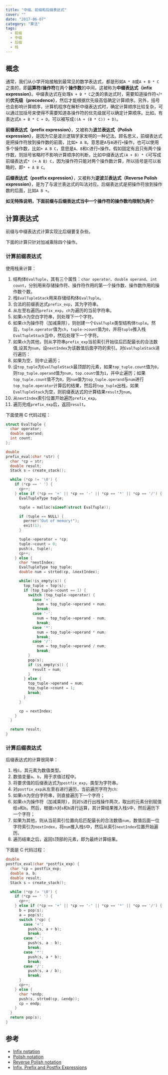 ```yaml
---
title: "中缀、前缀和后缀表达式"
cover: ""
date: "2017-06-07"
category: "算法"
tags:
  - 前缀
  - 中缀
  - 后缀
  - 栈
---
```


## 概念

通常，我们从小学开始接触到最常见的数学表达式，都是形如`A * B`或`A + B * C`之类的，即**运算符/操作符**在两个**操作数**的中间，这被称为**中缀表达式（infix expression）**。中缀表达式在处理`A + B * C`之类的表达式时，需要知道操作符`+`/`*`的**优先级（precedence）**，然后才能根据优先级高低确定计算顺序。另外，括号也会影响计算顺序，计算机程序在解析中缀表达式时，确定计算顺序比较复杂，可以通过加括号来使得不需要知道各操作符的优先级就可以确定计算顺序。比如，有表达式`A + B * C + D`，可以被写成`((A + (B * C)) + D)`。

**前缀表达式（prefix expression）**，又被称为**波兰表达式（Polish expression）**，是因为它是波兰逻辑学家发明的一种记法。顾名思义，前缀表达式是把操作符放到操作数的前面，比如`+ A B`，意思是`A`与`B`进行`+`操作，也可以使用多个操作数，比如`+ A B C`，意思是`A`、`B`和`C`进行`+`操作。假如固定有且只有两个操作数，则括号省略时不影响计算顺序的判断，比如中缀表达式`(A + B) * C`可写成前缀表达式`* (+ A B) C`，因为操作符只能对两个操作数计算，所以括号是可以省略的，即`* + A B C`。

**后缀表达式（postfix expression）**，又被称为**逆波兰表达式（Reverse Polish expression）**，是为了与波兰表达式的叫法对应。后缀表达式是把操作符放到操作数的后面，比如`A B +`。

**如无特殊说明，下面前缀与后缀表达式当中一个操作符的操作数均限制为两个**

## 计算表达式

前缀与中缀表达式计算实现比后缀要复杂些。

下面的计算只针对加减乘除四个操作。

### 计算前缀表达式

使用栈来计算：

1. 结构体`EvalTuple`，其有三个属性：`char operator`、`double operand`、`int count`，分别用来存储操作符、操作符作用的第一个操作数、操作数作用的操作数个数。
2. 栈`EvalTupleStack`用来存储结构体`EvalTuple`。
3. 合法的前缀表达式`prefix_exp`，其为字符串。
4. 从左至右遍历`prefix_exp`，`ch`为遍历的当前字符串。
  1. 如果`ch`为空白字符串，则处理下一个字符。
  2. 如果`ch`为操作符（加减乘除），则创建一个`EvalTuple`类型结构体`tuple`。然后，`tuple.operator`值为`ch`，`tuple->count`值为`0`，并将`tuple`推入栈`EvalTupleStack`当中，然后处理下一个字符。
5. 如果`ch`为其他，则从字符串`prefix_exp`当前索引开始往后匹配最长的合法数值,设其为`num`，设`nextIndex`为该数值后面字符的索引。对`EvalTupleStack`进行遍历：
  1. 如果为空，则中止遍历；
  2. 设`top_tuple`为`EvalTupleStack`最顶部的元素，如果`top_tuple.count`值为`0`，则`top_tuple.operand`值为`num`，`top.count`值为`1`，并中止遍历；如果`top_tuple.count`值不为`0`，则`num`值为`top_tuple.operand`与`num`进行`top_tuple.operator`计算后的结果，然后将`top_tuple`出栈，如果`EvalTupleStack`为空，则前缀表达式的计算结果`result`为`num`。
6. 从`nextIndex`索引位置开始遍历`prefix_exp`。
7. 遍历完成`prefix_exp`后，返回`result`。

下面使用 C 代码过程：

```c
struct EvalTuple {
  char operator;
  double operand;
  int count;
};

double
prefix_eval(char *str) {
  char *cp = str;
  double result;
  Stack s = create_stack();

  while (*cp != '\0') {
    if (*cp == ' ') {
      cp++;
    } else if (*cp == '+' || *cp == '-' || *cp == '*' || *cp == '/') {
      EvalTupleType tuple;

      tuple = malloc(sizeof(struct EvalTuple));

      if (tuple == NULL) {
        perror("Out of memory!");
        exit(1);
      }

      tuple->operator = *cp;
      tuple->count = 0;
      push(s, tuple);
      cp++;
    } else {
      char *nextIndex;
      EvalTupleType top_tuple;
      double num = strtod(cp, &nextIndex);

      while(!is_empty(s)) {
        top_tuple = top(s);
        if (top_tuple->count == 1) {
          switch (top_tuple->operator) {
            case '+':
              num = top_tuple->operand + num;
              break;
            case '-':
              num = top_tuple->operand - num;
              break;
            case '*':
              num = top_tuple->operand * num;
              break;
            case '/':
              num = top_tuple->operand / num;
              break;
          }
          pop(s);
          if (is_empty(s)) {
            result = num;
          }
        } else {
          top_tuple->operand = num;
          top_tuple->count = 1;
          break;
        }
      }

      cp = nextIndex;
    }
  }

  return result;
}
```

### 计算后缀表达式

后缀表达式的计算很简单：

1. 栈`S`，其元素为数值类型。
2. 数值变量`a`、`b`，用于求值过程中。
3. 将要求值的后缀表达式为`postfix_exp`，类型为字符串。
4. 对`postfix_exp`从左至右进行遍历，当前遍历字符为`ch`:
  1. 如果`ch`为空白字符串，则直接遍历下一个字符；
  2. 如果`ch`为操作符（加减乘除），则对`S`进行出栈操作两次，取出的元素分别赋值给`a`和`b`。然后，根据`ch`对`a`和`b`进行运算，其计算结果推入栈`S`中，然后遍历下一个字符；
  3. 如果为其他，则从当前索引位置向后匹配最长的合法数值`num`，数值后面一位字符索引为`nextIndex`，将`num`推入栈`S`中，然后从索引`nextIndex`位置开始遍历。
5. 遍历结束之后，返回`S`顶部的元素，即为最终计算结果。

下面是 C 代码过程：

```c
double
postfix_eval(char *postfix_exp) {
  char *cp = postfix_exp;
  double a, b;
  double result;
  Stack s = create_stack();

  while (*cp != '\0') {
    if (*cp == ' ') {
      cp++;
    } else if (*cp == '+' || *cp == '-' || *cp == '*' || *cp == '/') {
      b = pop(s);
      a = pop(s);
      switch (*cp) {
        case '+':
          push(s, a + b);
          break;
        case '-':
          push(s, a - b);
          break;
        case '*':
          push(s, a * b);
          break;
        case '/':
          push(s, a / b);
          break;
      }
      cp++;
    } else {
      char *endp;
      push(s, strtod(cp, &endp));
      cp = endp;
    }
  }
  return pop(s);
}
```

## 参考

- [Infix notation](https://en.wikipedia.org/wiki/Infix_notation)
- [Polish notation](https://en.wikipedia.org/wiki/Polish_notation)
- [Reverse Polish notation](https://en.wikipedia.org/wiki/Reverse_Polish_notation)
- [Infix, Prefix and Postfix Expressions](http://interactivepython.org/runestone/static/pythonds/BasicDS/InfixPrefixandPostfixExpressions.html)
